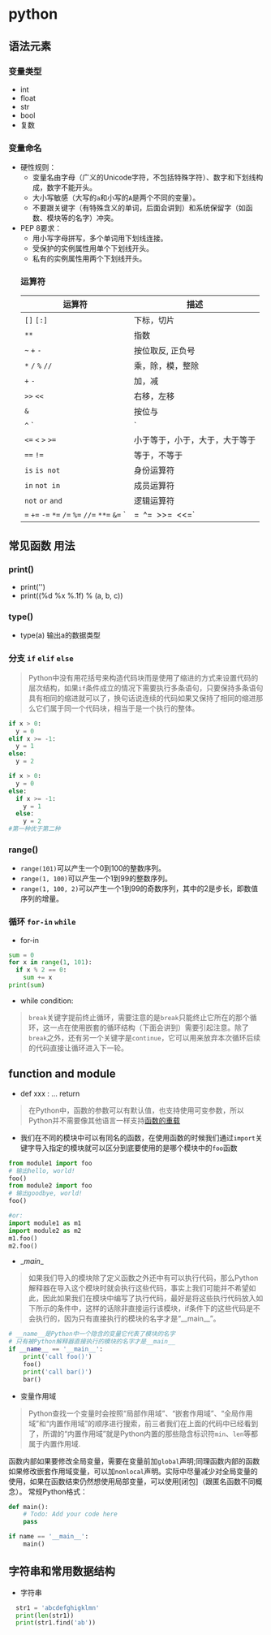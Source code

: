 # python
## 语法元素
### 变量类型
- int
- float
- str
- bool
- 复数
### 变量命名
- 硬性规则：
  - 变量名由字母（广义的Unicode字符，不包括特殊字符）、数字和下划线构成，数字不能开头。
  - 大小写敏感（大写的`a`和小写的`A`是两个不同的变量）。
  - 不要跟关键字（有特殊含义的单词，后面会讲到）和系统保留字（如函数、模块等的名字）冲突。
- PEP 8要求：
  - 用小写字母拼写，多个单词用下划线连接。
  - 受保护的实例属性用单个下划线开头。
  - 私有的实例属性用两个下划线开头。
  ### 运算符
  | 运算符                                                       | 描述                           |
  | ------------------------------------------------------------ | ------------------------------ |
  | `[]` `[:]`                                                   | 下标，切片                     |
  | `**`                                                         | 指数                           |
  | `~` `+` `-`                                                  | 按位取反, 正负号               |
  | `*` `/` `%` `//`                                             | 乘，除，模，整除               |
  | `+` `-`                                                      | 加，减                         |
  | `>>` `<<`                                                    | 右移，左移                     |
  | `&`                                                          | 按位与                         |
  | `^` `|`                                                      | 按位异或，按位或               |
  | `<=` `<` `>` `>=`                                            | 小于等于，小于，大于，大于等于 |
  | `==` `!=`                                                    | 等于，不等于                   |
  | `is`  `is not`                                               | 身份运算符                     |
  | `in` `not in`                                                | 成员运算符                     |
  | `not` `or` `and`                                             | 逻辑运算符                     |
  | `=` `+=` `-=` `*=` `/=` `%=` `//=` `**=` `&=` `|=` `^=` `>>=` `<<=` | （复合）赋值运算符             |

## 常见函数 用法
### print()
- print('')
- print((%d %x %.1f) % (a, b, c))
### type()
- type(a) 输出a的数据类型
### 分支 `if` `elif` `else`
>Python中没有用花括号来构造代码块而是使用了缩进的方式来设置代码的层次结构，如果`if`条件成立的情况下需要执行多条语句，只要保持多条语句具有相同的缩进就可以了，换句话说连续的代码如果又保持了相同的缩进那么它们属于同一个代码块，相当于是一个执行的整体。
``` python
if x > 0:
  y = 0
elif x >= -1:
  y = 1
else:
  y = 2

if x > 0:
  y = 0
else:
  if x >= -1:
    y = 1
  else:
    y = 2
#第一种优于第二种
```
### range()
- `range(101)`可以产生一个0到100的整数序列。
- `range(1, 100)`可以产生一个1到99的整数序列。
- `range(1, 100, 2)`可以产生一个1到99的奇数序列，其中的2是步长，即数值序列的增量。
### 循环 `for-in` `while`
- for-in
``` python
sum = 0
for x in range(1, 101):
  if x % 2 == 0:
    sum += x
print(sum)
```
- while condition:
> `break`关键字提前终止循环，需要注意的是`break`只能终止它所在的那个循环，这一点在使用嵌套的循环结构（下面会讲到）需要引起注意。除了`break`之外，还有另一个关键字是`continue`，它可以用来放弃本次循环后续的代码直接让循环进入下一轮。

## function and module
- def xxx :   ... return
> 在Python中，函数的参数可以有默认值，也支持使用可变参数，所以Python并不需要像其他语言一样支持[函数的重载](https://zh.wikipedia.org/wiki/%E5%87%BD%E6%95%B0%E9%87%8D%E8%BD%BD)

- 我们在不同的模块中可以有同名的函数，在使用函数的时候我们通过`import`关键字导入指定的模块就可以区分到底要使用的是哪个模块中的`foo`函数
``` python
from module1 import foo
# 输出hello, world!
foo()
from module2 import foo
# 输出goodbye, world!
foo()

#or:
import module1 as m1
import module2 as m2
m1.foo()
m2.foo()
```
- \__main__
> 如果我们导入的模块除了定义函数之外还中有可以执行代码，那么Python解释器在导入这个模块时就会执行这些代码，事实上我们可能并不希望如此，因此如果我们在模块中编写了执行代码，最好是将这些执行代码放入如下所示的条件中，这样的话除非直接运行该模块，if条件下的这些代码是不会执行的，因为只有直接执行的模块的名字才是“\_\_main\_\_”。

``` python
# __name__是Python中一个隐含的变量它代表了模块的名字
# 只有被Python解释器直接执行的模块的名字才是__main__
if __name__ == '__main__':
    print('call foo()')
    foo()
    print('call bar()')
    bar()
```

- 变量作用域
> Python查找一个变量时会按照“局部作用域”、“嵌套作用域”、“全局作用域”和“内置作用域”的顺序进行搜索，前三者我们在上面的代码中已经看到了，所谓的“内置作用域”就是Python内置的那些隐含标识符`min`、`len`等都属于内置作用域.

函数内部如果要修改全局变量，需要在变量前加`global`声明;同理函数内部的函数如果修改嵌套作用域变量，可以加`nonlocal`声明。实际中尽量减少对全局变量的使用，如果在函数结束仍然想使用局部变量，可以使用[闭包]（跟匿名函数不同概念）。
常规Python格式：
```python
def main():
	# Todo: Add your code here
	pass

if name == '__main__':
	main()
```

## 字符串和常用数据结构
- 字符串
``` python
  str1 = 'abcdefghigklmn'
  print(len(str1))
  print(str1.find('ab'))
  
```
